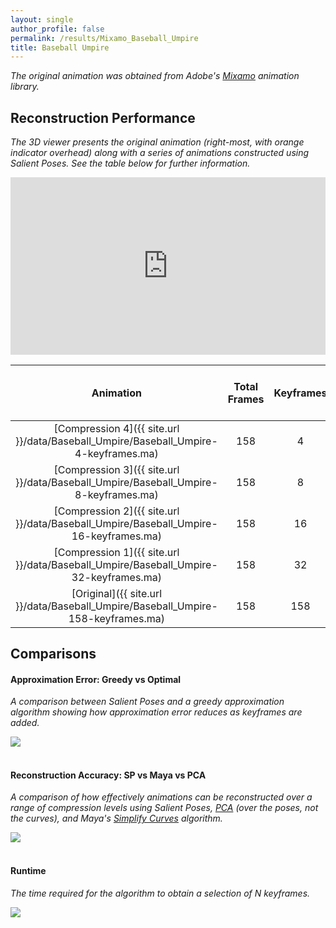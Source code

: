 ```yaml
---
layout: single
author_profile: false
permalink: /results/Mixamo_Baseball_Umpire
title: Baseball Umpire
---
```


*The original animation was obtained from Adobe's [Mixamo](https://www.mixamo.com/) animation
library.*



## Reconstruction Performance 

*The 3D viewer presents the original animation
(right-most, with orange indicator overhead)
along with a series of animations
constructed using Salient Poses.
See the table below for further information.*

<div style="position:relative;padding-bottom:56.25%;"><iframe src="https://moveshelf.com/embed/TW9jYXBDbGlwPoFnFqAGRCeD3HhDTfkeZQ" style="position:absolute;top:0;left:0;width:100%;height:100%;" scrolling="no" frameborder="0" allowfullscreen allow="vr"></iframe></div>

<!-- [![Error Curves (image)]({{ site.url }}/data/Baseball_Umpire/error-curves.png)]({{ site.url }}/data/Baseball_Umpire/error-curves.pdf) -->


| Animation                                                                             | Total Frames | Keyframes     | Compression   | Max Joint Error (mm) | Average Joint Error (mm) |
|:-------------------------------------------------------------------------------------:|:------------:|:-------------:|:-------------:|:--------------------:|:------------------------:|
| [Compression 4]({{ site.url }}/data/Baseball_Umpire/Baseball_Umpire-4-keyframes.ma)   | 158          |   4           | 97.47%        |  268.58              |  81.87                   |
| [Compression 3]({{ site.url }}/data/Baseball_Umpire/Baseball_Umpire-8-keyframes.ma)   | 158          |   8           | 94.94%        |   35.08              |  10.87                   |
| [Compression 2]({{ site.url }}/data/Baseball_Umpire/Baseball_Umpire-16-keyframes.ma)  | 158          |  16           | 89.97%        |    6.18              |   1.91                   |
| [Compression 1]({{ site.url }}/data/Baseball_Umpire/Baseball_Umpire-32-keyframes.ma)  | 158          |  32           | 79.75%        |    1.99              |   0.41                   |
|      [Original]({{ site.url }}/data/Baseball_Umpire/Baseball_Umpire-158-keyframes.ma) | 158          | 158           | 00.00%        |    0.00              |   0.00                   |



## Comparisons

#### Approximation Error: Greedy vs Optimal 

*A comparison between Salient Poses and a
greedy approximation algorithm
showing how approximation error reduces as
keyframes are added.*

<div class="results-image">
    <a href="{{ site.url }}/data/Baseball_Umpire/approximation.pdf">
        <img src="{{ site.url }}/data/Baseball_Umpire/approximation.png">
    </a>
</div>

<br/>

#### Reconstruction Accuracy: SP vs Maya vs PCA

*A comparison of
how effectively animations can
be reconstructed over a range of compression levels
using 
Salient Poses,
[PCA](https://en.wikipedia.org/wiki/Principal_component_analysis)
(over the poses, not the curves), and 
Maya's [Simplify Curves](https://knowledge.autodesk.com/support/maya/learn-explore/caas/CloudHelp/cloudhelp/2018/ENU/Maya-Animation/files/GUID-4CF93211-0E3B-4B0D-9C1D-1E164C9DFFEE-htm.html)
algorithm.*

<div class="results-image">
    <a href="{{ site.url }}/data/Baseball_Umpire/compression.pdf">
        <img src="{{ site.url }}/data/Baseball_Umpire/compression.png">
    </a>
</div>

<br/>

#### Runtime

*The time required for the algorithm
to obtain a selection of N keyframes.*

<div class="results-image">
    <a href="{{ site.url }}/data/Baseball_Umpire/runtime.pdf">
        <img src="{{ site.url }}/data/Baseball_Umpire/runtime.png">
    </a>
</div>